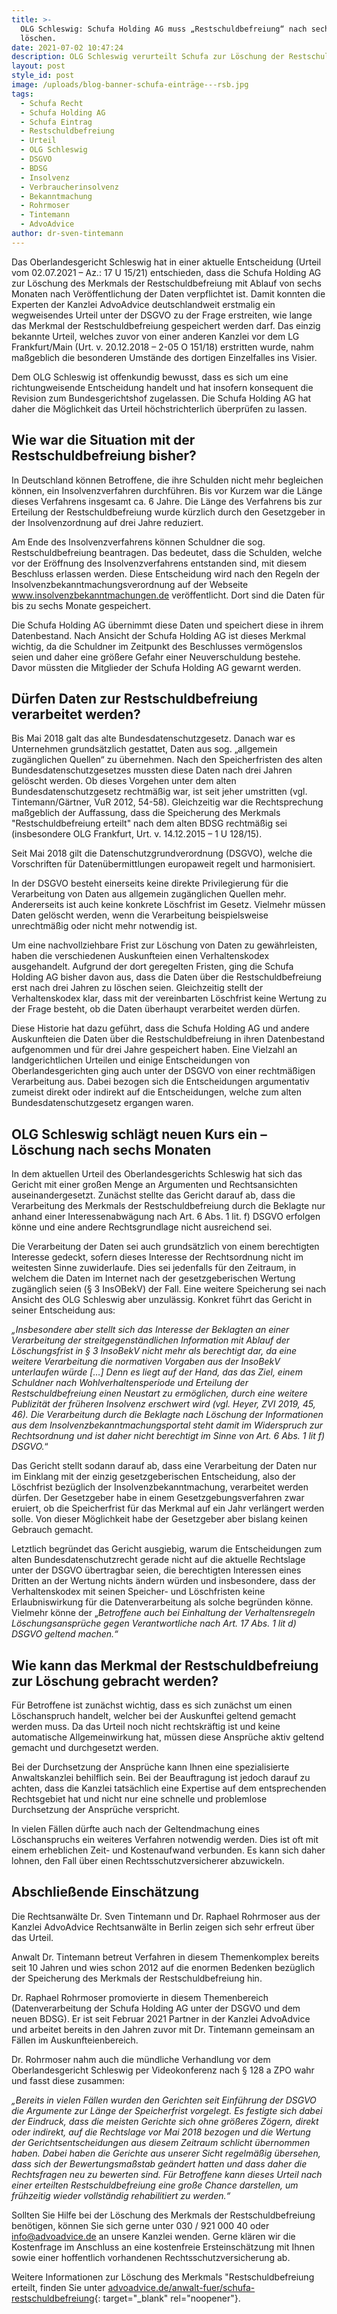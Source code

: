 ```yaml
---
title: >-
  OLG Schleswig: Schufa Holding AG muss „Restschuldbefreiung“ nach sechs Monaten
  löschen.
date: 2021-07-02 10:47:24
description: OLG Schleswig verurteilt Schufa zur Löschung der Restschuldbefreiung.
layout: post
style_id: post
image: /uploads/blog-banner-schufa-einträge---rsb.jpg
tags:
  - Schufa Recht
  - Schufa Holding AG
  - Schufa Eintrag
  - Restschuldbefreiung
  - Urteil
  - OLG Schleswig
  - DSGVO
  - BDSG
  - Insolvenz
  - Verbraucherinsolvenz
  - Bekanntmachung
  - Rohrmoser
  - Tintemann
  - AdvoAdvice
author: dr-sven-tintemann
---
```

Das Oberlandesgericht Schleswig hat in einer aktuelle Entscheidung (Urteil vom 02.07.2021 – Az.: 17 U 15/21) entschieden, dass die Schufa Holding AG zur Löschung des Merkmals der Restschuldbefreiung mit Ablauf von sechs Monaten nach Veröffentlichung der Daten verpflichtet ist. Damit konnten die Experten der Kanzlei AdvoAdvice deutschlandweit erstmalig ein wegweisendes Urteil unter der DSGVO zu der Frage erstreiten, wie lange das Merkmal der Restschuldbefreiung gespeichert werden darf. Das einzig bekannte Urteil, welches zuvor von einer anderen Kanzlei vor dem LG Frankfurt/Main (Urt. v. 20.12.2018 – 2-05 O 151/18) erstritten wurde, nahm ma&szlig;geblich die besonderen Umstände des dortigen Einzelfalles ins Visier.

Dem OLG Schleswig ist offenkundig bewusst, dass es sich um eine richtungweisende Entscheidung handelt und hat insofern konsequent die Revision zum Bundesgerichtshof zugelassen. Die Schufa Holding AG hat daher die Möglichkeit das Urteil höchstrichterlich überprüfen zu lassen.

## **Wie war die Situation mit der Restschuldbefreiung bisher?**

In Deutschland können Betroffene, die ihre Schulden nicht mehr begleichen können, ein Insolvenzverfahren durchführen. Bis vor Kurzem war die Länge dieses Verfahrens insgesamt ca. 6 Jahre. Die Länge des Verfahrens bis zur Erteilung der Restschuldbefreiung wurde kürzlich durch den Gesetzgeber in der Insolvenzordnung auf drei Jahre reduziert.

Am Ende des Insolvenzverfahrens können Schuldner die sog. Restschuldbefreiung beantragen. Das bedeutet, dass die Schulden, welche vor der Eröffnung des Insolvenzverfahrens entstanden sind, mit diesem Beschluss erlassen werden. Diese Entscheidung wird nach den Regeln der Insolvenzbekanntmachungsverordnung auf der Webseite www.insolvenzbekanntmachungen.de veröffentlicht. Dort sind die Daten für bis zu sechs Monate gespeichert.

Die Schufa Holding AG übernimmt diese Daten und speichert diese in ihrem Datenbestand. Nach Ansicht der Schufa Holding AG ist dieses Merkmal wichtig, da die Schuldner im Zeitpunkt des Beschlusses vermögenslos seien und daher eine grö&szlig;ere Gefahr einer Neuverschuldung bestehe. Davor müssten die Mitglieder der Schufa Holding AG gewarnt werden.

## **Dürfen Daten zur Restschuldbefreiung verarbeitet werden?**

Bis Mai 2018 galt das alte Bundesdatenschutzgesetz. Danach war es Unternehmen grundsätzlich gestattet, Daten aus sog. „allgemein zugänglichen Quellen“ zu übernehmen. Nach den Speicherfristen des alten Bundesdatenschutzgesetzes mussten diese Daten nach drei Jahren gelöscht werden. Ob dieses Vorgehen unter dem alten Bundesdatenschutzgesetz rechtmä&szlig;ig war, ist seit jeher umstritten (vgl. Tintemann/Gärtner, VuR 2012, 54-58). Gleichzeitig war die Rechtsprechung ma&szlig;geblich der Auffassung, dass die Speicherung des Merkmals "Restschuldbefreiung erteilt" nach dem alten BDSG rechtmä&szlig;ig sei (insbesondere OLG Frankfurt, Urt. v. 14.12.2015 – 1 U 128/15).

Seit Mai 2018 gilt die Datenschutzgrundverordnung (DSGVO), welche die Vorschriften für Datenübermittlungen europaweit regelt und harmonisiert.

In der DSGVO besteht einerseits keine direkte Privilegierung für die Verarbeitung von Daten aus allgemein zugänglichen Quellen mehr. Andererseits ist auch keine konkrete Löschfrist im Gesetz. Vielmehr müssen Daten gelöscht werden, wenn die Verarbeitung beispielsweise unrechtmä&szlig;ig oder nicht mehr notwendig ist.

Um eine nachvollziehbare Frist zur Löschung von Daten zu gewährleisten, haben die verschiedenen Auskunfteien einen Verhaltenskodex ausgehandelt. Aufgrund der dort geregelten Fristen, ging die Schufa Holding AG bisher davon aus, dass die Daten über die Restschuldbefreiung erst nach drei Jahren zu löschen seien. Gleichzeitig stellt der Verhaltenskodex klar, dass mit der vereinbarten Löschfrist keine Wertung zu der Frage besteht, ob die Daten überhaupt verarbeitet werden dürfen.

Diese Historie hat dazu geführt, dass die Schufa Holding AG und andere Auskunfteien die Daten über die Restschuldbefreiung in ihren Datenbestand aufgenommen und für drei Jahre gespeichert haben. Eine Vielzahl an landgerichtlichen Urteilen und einige Entscheidungen von Oberlandesgerichten ging auch unter der DSGVO von einer rechtmä&szlig;igen Verarbeitung aus. Dabei bezogen sich die Entscheidungen argumentativ zumeist direkt oder indirekt auf die Entscheidungen, welche zum alten Bundesdatenschutzgesetz ergangen waren.

## **OLG Schleswig schlägt neuen Kurs ein – Löschung nach sechs Monaten**

In dem aktuellen Urteil des Oberlandesgerichts Schleswig hat sich das Gericht mit einer gro&szlig;en Menge an Argumenten und Rechtsansichten auseinandergesetzt. Zunächst stellte das Gericht darauf ab, dass die Verarbeitung des Merkmals der Restschuldbefreiung durch die Beklagte nur anhand einer Interessenabwägung nach Art. 6 Abs. 1 lit. f) DSGVO erfolgen könne und eine andere Rechtsgrundlage nicht ausreichend sei.

Die Verarbeitung der Daten sei auch grundsätzlich von einem berechtigten Interesse gedeckt, sofern dieses Interesse der Rechtsordnung nicht im weitesten Sinne zuwiderlaufe. Dies sei jedenfalls für den Zeitraum, in welchem die Daten im Internet nach der gesetzgeberischen Wertung zugänglich seien (&sect; 3 InsOBekV) der Fall. Eine weitere Speicherung sei nach Ansicht des OLG Schleswig aber unzulässig. Konkret führt das Gericht in seiner Entscheidung aus:

*„Insbesondere aber stellt sich das Interesse der Beklagten an einer Verarbeitung der streitgegenständlichen Information mit Ablauf der Löschungsfrist in &sect; 3 InsoBekV nicht mehr als berechtigt dar, da eine weitere Verarbeitung die normativen Vorgaben aus der InsoBekV unterlaufen würde \[…\] Denn es liegt auf der Hand, das das Ziel, einem Schuldner nach Wohlverhaltensperiode und Erteilung der Restschuldbefreiung einen Neustart zu ermöglichen, durch eine weitere Publizität der früheren Insolvenz erschwert wird (vgl. Heyer, ZVI 2019, 45, 46). Die Verarbeitung durch die Beklagte nach Löschung der Informationen aus dem Insolvenzbekanntmachungsportal steht damit im Widerspruch zur Rechtsordnung und ist daher nicht berechtigt im Sinne von Art. 6 Abs. 1 lit f) DSGVO.*“

Das Gericht stellt sodann darauf ab, dass eine Verarbeitung der Daten nur im Einklang mit der einzig gesetzgeberischen Entscheidung, also der Löschfrist bezüglich der Insolvenzbekanntmachung, verarbeitet werden dürfen. Der Gesetzgeber habe in einem Gesetzgebungsverfahren zwar eruiert, ob die Speicherfrist für das Merkmal auf ein Jahr verlängert werden solle. Von dieser Möglichkeit habe der Gesetzgeber aber bislang keinen Gebrauch gemacht.

Letztlich begründet das Gericht ausgiebig, warum die Entscheidungen zum alten Bundesdatenschutzrecht gerade nicht auf die aktuelle Rechtslage unter der DSGVO übertragbar seien, die berechtigten Interessen eines Dritten an der Wertung nichts ändern würden und insbesondere, dass der Verhaltenskodex mit seinen Speicher- und Löschfristen keine Erlaubniswirkung für die Datenverarbeitung als solche begründen könne. Vielmehr könne der „*Betroffene auch bei Einhaltung der Verhaltensregeln Löschungsansprüche gegen Verantwortliche nach Art. 17 Abs. 1 lit d) DSGVO geltend machen.“*

## **Wie kann das Merkmal der Restschuldbefreiung zur Löschung gebracht werden?**

Für Betroffene ist zunächst wichtig, dass es sich zunächst um einen Löschanspruch handelt, welcher bei der Auskunftei geltend gemacht werden muss. Da das Urteil noch nicht rechtskräftig ist und keine automatische Allgemeinwirkung hat, müssen diese Ansprüche aktiv geltend gemacht und durchgesetzt werden.

Bei der Durchsetzung der Ansprüche kann Ihnen eine spezialisierte Anwaltskanzlei behilflich sein. Bei der Beauftragung ist jedoch darauf zu achten, dass die Kanzlei tatsächlich eine Expertise auf dem entsprechenden Rechtsgebiet hat und nicht nur eine schnelle und problemlose Durchsetzung der Ansprüche verspricht.

In vielen Fällen dürfte auch nach der Geltendmachung eines Löschanspruchs ein weiteres Verfahren notwendig werden. Dies ist oft mit einem erheblichen Zeit- und Kostenaufwand verbunden. Es kann sich daher lohnen, den Fall über einen Rechtsschutzversicherer abzuwickeln.

## **Abschlie&szlig;ende Einschätzung**

Die Rechtsanwälte Dr. Sven Tintemann und Dr. Raphael Rohrmoser aus der Kanzlei AdvoAdvice Rechtsanwälte in Berlin zeigen sich sehr erfreut über das Urteil.

Anwalt Dr. Tintemann betreut Verfahren in diesem Themenkomplex bereits seit 10 Jahren und wies schon 2012 auf die enormen Bedenken bezüglich der Speicherung des Merkmals der Restschuldbefreiung hin.

Dr. Raphael Rohrmoser promovierte in diesem Themenbereich (Datenverarbeitung der Schufa Holding AG unter der DSGVO und dem neuen BDSG). Er ist seit Februar 2021 Partner in der Kanzlei AdvoAdvice und arbeitet bereits in den Jahren zuvor mit Dr. Tintemann gemeinsam an Fällen im Auskunfteienbereich.

Dr. Rohrmoser nahm auch die mündliche Verhandlung vor dem Oberlandesgericht Schleswig per Videokonferenz nach &sect; 128 a ZPO wahr und fasst diese zusammen:

*„Bereits in vielen Fällen wurden den Gerichten seit Einführung der DSGVO die Argumente zur Länge der Speicherfrist vorgelegt. Es festigte sich dabei der Eindruck, dass die meisten Gerichte sich ohne grö&szlig;eres Zögern, direkt oder indirekt, auf die Rechtslage vor Mai 2018 bezogen und die Wertung der Gerichtsentscheidungen aus diesem Zeitraum schlicht übernommen haben. Dabei haben die Gerichte aus unserer Sicht regelmä&szlig;ig übersehen, dass sich der Bewertungsma&szlig;stab geändert hatten und dass daher die Rechtsfragen neu zu bewerten sind. Für Betroffene kann dieses Urteil nach einer erteilten Restschuldbefreiung eine gro&szlig;e Chance darstellen, um frühzeitig wieder vollständig rehabilitiert zu werden.“*

Sollten Sie Hilfe bei der Löschung des Merkmals der Restschuldbefreiung benötigen, können Sie sich gerne unter 030 / 921 000 40 oder [info@advoadvice.de](mailto:info@advoadvice.de) an unsere Kanzlei wenden. Gerne klären wir die Kostenfrage im Anschluss an eine kostenfreie Ersteinschätzung mit Ihnen sowie einer hoffentlich vorhandenen Rechtsschutzversicherung ab.

Weitere Informationen zur Löschung des Merkmals "Restschuldbefreiung erteilt, finden Sie unter [advoadvice.de/anwalt-fuer/schufa-restschuldbefreiung](advoadvice.de/anwalt-fuer/schufa-restschuldbefreiung){: target="_blank" rel="noopener"}.&nbsp;
